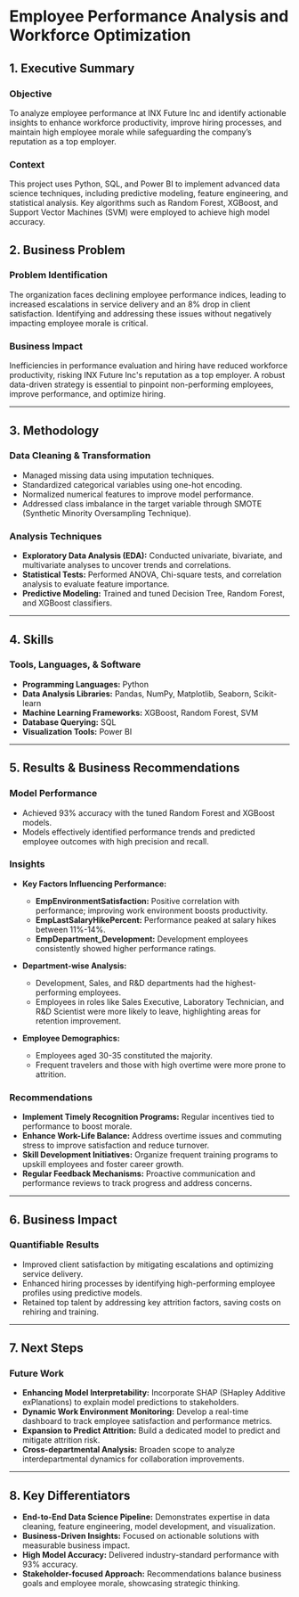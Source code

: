 # Employee Performance Analysis and Workforce Optimization

## 1. Executive Summary

### Objective
To analyze employee performance at INX Future Inc and identify actionable insights to enhance workforce productivity, improve hiring processes, and maintain high employee morale while safeguarding the company’s reputation as a top employer.

### Context
This project uses Python, SQL, and Power BI to implement advanced data science techniques, including predictive modeling, feature engineering, and statistical analysis. Key algorithms such as Random Forest, XGBoost, and Support Vector Machines (SVM) were employed to achieve high model accuracy.

## 2. Business Problem

### Problem Identification
The organization faces declining employee performance indices, leading to increased escalations in service delivery and an 8% drop in client satisfaction. Identifying and addressing these issues without negatively impacting employee morale is critical.

### Business Impact
Inefficiencies in performance evaluation and hiring have reduced workforce productivity, risking INX Future Inc's reputation as a top employer. A robust data-driven strategy is essential to pinpoint non-performing employees, improve performance, and optimize hiring.

---

## 3. Methodology

### Data Cleaning & Transformation
- Managed missing data using imputation techniques.
- Standardized categorical variables using one-hot encoding.
- Normalized numerical features to improve model performance.
- Addressed class imbalance in the target variable through SMOTE (Synthetic Minority Oversampling Technique).

### Analysis Techniques
- **Exploratory Data Analysis (EDA):** Conducted univariate, bivariate, and multivariate analyses to uncover trends and correlations.
- **Statistical Tests:** Performed ANOVA, Chi-square tests, and correlation analysis to evaluate feature importance.
- **Predictive Modeling:** Trained and tuned Decision Tree, Random Forest, and XGBoost classifiers.

---

## 4. Skills

### Tools, Languages, & Software
- **Programming Languages:** Python
- **Data Analysis Libraries:** Pandas, NumPy, Matplotlib, Seaborn, Scikit-learn
- **Machine Learning Frameworks:** XGBoost, Random Forest, SVM
- **Database Querying:** SQL
- **Visualization Tools:** Power BI

---

## 5. Results & Business Recommendations

### Model Performance
- Achieved 93% accuracy with the tuned Random Forest and XGBoost models.
- Models effectively identified performance trends and predicted employee outcomes with high precision and recall.

### Insights
- **Key Factors Influencing Performance:**
  - **EmpEnvironmentSatisfaction:** Positive correlation with performance; improving work environment boosts productivity.
  - **EmpLastSalaryHikePercent:** Performance peaked at salary hikes between 11%-14%.
  - **EmpDepartment_Development:** Development employees consistently showed higher performance ratings.

- **Department-wise Analysis:**
  - Development, Sales, and R&D departments had the highest-performing employees.
  - Employees in roles like Sales Executive, Laboratory Technician, and R&D Scientist were more likely to leave, highlighting areas for retention improvement.

- **Employee Demographics:**
  - Employees aged 30-35 constituted the majority.
  - Frequent travelers and those with high overtime were more prone to attrition.

### Recommendations
- **Implement Timely Recognition Programs:** Regular incentives tied to performance to boost morale.
- **Enhance Work-Life Balance:** Address overtime issues and commuting stress to improve satisfaction and reduce turnover.
- **Skill Development Initiatives:** Organize frequent training programs to upskill employees and foster career growth.
- **Regular Feedback Mechanisms:** Proactive communication and performance reviews to track progress and address concerns.

---

## 6. Business Impact

### Quantifiable Results
- Improved client satisfaction by mitigating escalations and optimizing service delivery.
- Enhanced hiring processes by identifying high-performing employee profiles using predictive models.
- Retained top talent by addressing key attrition factors, saving costs on rehiring and training.

---

## 7. Next Steps

### Future Work
- **Enhancing Model Interpretability:** Incorporate SHAP (SHapley Additive exPlanations) to explain model predictions to stakeholders.
- **Dynamic Work Environment Monitoring:** Develop a real-time dashboard to track employee satisfaction and performance metrics.
- **Expansion to Predict Attrition:** Build a dedicated model to predict and mitigate attrition risk.
- **Cross-departmental Analysis:** Broaden scope to analyze interdepartmental dynamics for collaboration improvements.

---

## 8. Key Differentiators
- **End-to-End Data Science Pipeline:** Demonstrates expertise in data cleaning, feature engineering, model development, and visualization.
- **Business-Driven Insights:** Focused on actionable solutions with measurable business impact.
- **High Model Accuracy:** Delivered industry-standard performance with 93% accuracy.
- **Stakeholder-focused Approach:** Recommendations balance business goals and employee morale, showcasing strategic thinking.
